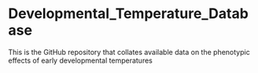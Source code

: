 # Developmental_Temperature_Database
This is the GitHub repository that collates available data on the phenotypic effects of early developmental temperatures
